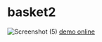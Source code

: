 # basket2
![Screenshot (5)](https://github.com/sedmahdihashemi/basket2/assets/155801810/860a584b-4e36-4193-ab6a-a0f71db60ad3)
[demo online](https://sedmahdihashemi.github.io/basket2/)

